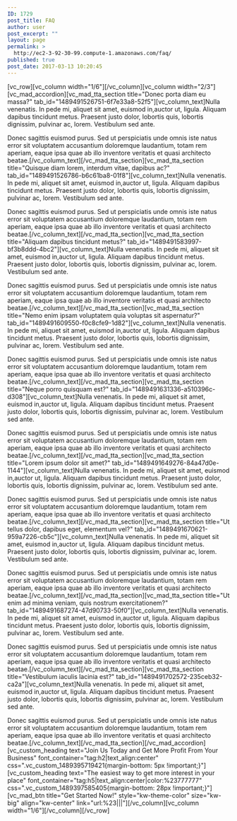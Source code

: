 ```yaml
---
ID: 1729
post_title: FAQ
author: user
post_excerpt: ""
layout: page
permalink: >
  http://ec2-3-92-30-99.compute-1.amazonaws.com/faq/
published: true
post_date: 2017-03-13 10:20:45
---
```

[vc_row][vc_column width="1/6"][/vc_column][vc_column width="2/3"][vc_mad_accordion][vc_mad_tta_section title="Donec porta diam eu massa?" tab_id="1489491526751-6f7e33a8-52f5"][vc_column_text]Nulla venenatis. In pede mi, aliquet sit amet, euismod in,auctor ut, ligula. Aliquam dapibus tincidunt metus. Praesent justo dolor, lobortis quis, lobortis dignissim, pulvinar ac, lorem. Vestibulum sed ante.

Donec sagittis euismod purus. Sed ut perspiciatis unde omnis iste natus error sit voluptatem accusantium doloremque laudantium, totam rem aperiam, eaque ipsa quae ab illo inventore veritatis et quasi architecto beatae.[/vc_column_text][/vc_mad_tta_section][vc_mad_tta_section title="Quisque diam lorem, interdum vitae, dapibus ac?" tab_id="1489491526786-b6c61ba8-01f8"][vc_column_text]Nulla venenatis. In pede mi, aliquet sit amet, euismod in,auctor ut, ligula. Aliquam dapibus tincidunt metus. Praesent justo dolor, lobortis quis, lobortis dignissim, pulvinar ac, lorem. Vestibulum sed ante.

Donec sagittis euismod purus. Sed ut perspiciatis unde omnis iste natus error sit voluptatem accusantium doloremque laudantium, totam rem aperiam, eaque ipsa quae ab illo inventore veritatis et quasi architecto beatae.[/vc_column_text][/vc_mad_tta_section][vc_mad_tta_section title="Aliquam dapibus tincidunt metus?" tab_id="1489491583997-bf3b8ddd-4bc2"][vc_column_text]Nulla venenatis. In pede mi, aliquet sit amet, euismod in,auctor ut, ligula. Aliquam dapibus tincidunt metus. Praesent justo dolor, lobortis quis, lobortis dignissim, pulvinar ac, lorem. Vestibulum sed ante.

Donec sagittis euismod purus. Sed ut perspiciatis unde omnis iste natus error sit voluptatem accusantium doloremque laudantium, totam rem aperiam, eaque ipsa quae ab illo inventore veritatis et quasi architecto beatae.[/vc_column_text][/vc_mad_tta_section][vc_mad_tta_section title="Nemo enim ipsam voluptatem quia voluptas sit aspernatur?" tab_id="1489491609550-f0c8cfe9-1d82"][vc_column_text]Nulla venenatis. In pede mi, aliquet sit amet, euismod in,auctor ut, ligula. Aliquam dapibus tincidunt metus. Praesent justo dolor, lobortis quis, lobortis dignissim, pulvinar ac, lorem. Vestibulum sed ante.

Donec sagittis euismod purus. Sed ut perspiciatis unde omnis iste natus error sit voluptatem accusantium doloremque laudantium, totam rem aperiam, eaque ipsa quae ab illo inventore veritatis et quasi architecto beatae.[/vc_column_text][/vc_mad_tta_section][vc_mad_tta_section title="Neque porro quisquam est?" tab_id="1489491631336-a510396c-d308"][vc_column_text]Nulla venenatis. In pede mi, aliquet sit amet, euismod in,auctor ut, ligula. Aliquam dapibus tincidunt metus. Praesent justo dolor, lobortis quis, lobortis dignissim, pulvinar ac, lorem. Vestibulum sed ante.

Donec sagittis euismod purus. Sed ut perspiciatis unde omnis iste natus error sit voluptatem accusantium doloremque laudantium, totam rem aperiam, eaque ipsa quae ab illo inventore veritatis et quasi architecto beatae.[/vc_column_text][/vc_mad_tta_section][vc_mad_tta_section title="Lorem ipsum dolor sit amet?" tab_id="1489491649276-84a47d0e-1144"][vc_column_text]Nulla venenatis. In pede mi, aliquet sit amet, euismod in,auctor ut, ligula. Aliquam dapibus tincidunt metus. Praesent justo dolor, lobortis quis, lobortis dignissim, pulvinar ac, lorem. Vestibulum sed ante.

Donec sagittis euismod purus. Sed ut perspiciatis unde omnis iste natus error sit voluptatem accusantium doloremque laudantium, totam rem aperiam, eaque ipsa quae ab illo inventore veritatis et quasi architecto beatae.[/vc_column_text][/vc_mad_tta_section][vc_mad_tta_section title="Ut tellus dolor, dapibus eget, elementum vel?" tab_id="1489491670621-959a7226-cb5c"][vc_column_text]Nulla venenatis. In pede mi, aliquet sit amet, euismod in,auctor ut, ligula. Aliquam dapibus tincidunt metus. Praesent justo dolor, lobortis quis, lobortis dignissim, pulvinar ac, lorem. Vestibulum sed ante.

Donec sagittis euismod purus. Sed ut perspiciatis unde omnis iste natus error sit voluptatem accusantium doloremque laudantium, totam rem aperiam, eaque ipsa quae ab illo inventore veritatis et quasi architecto beatae.[/vc_column_text][/vc_mad_tta_section][vc_mad_tta_section title="Ut enim ad minima veniam, quis nostrum exercitationem?" tab_id="1489491687274-47d90733-50f0"][vc_column_text]Nulla venenatis. In pede mi, aliquet sit amet, euismod in,auctor ut, ligula. Aliquam dapibus tincidunt metus. Praesent justo dolor, lobortis quis, lobortis dignissim, pulvinar ac, lorem. Vestibulum sed ante.

Donec sagittis euismod purus. Sed ut perspiciatis unde omnis iste natus error sit voluptatem accusantium doloremque laudantium, totam rem aperiam, eaque ipsa quae ab illo inventore veritatis et quasi architecto beatae.[/vc_column_text][/vc_mad_tta_section][vc_mad_tta_section title="Vestibulum iaculis lacinia est?" tab_id="1489491702572-235ceb32-ca2a"][vc_column_text]Nulla venenatis. In pede mi, aliquet sit amet, euismod in,auctor ut, ligula. Aliquam dapibus tincidunt metus. Praesent justo dolor, lobortis quis, lobortis dignissim, pulvinar ac, lorem. Vestibulum sed ante.

Donec sagittis euismod purus. Sed ut perspiciatis unde omnis iste natus error sit voluptatem accusantium doloremque laudantium, totam rem aperiam, eaque ipsa quae ab illo inventore veritatis et quasi architecto beatae.[/vc_column_text][/vc_mad_tta_section][/vc_mad_accordion][vc_custom_heading text="Join Us Today and Get More Profit From Your Business" font_container="tag:h2|text_align:center" css=".vc_custom_1489395719421{margin-bottom: 5px !important;}"][vc_custom_heading text="The easiest way to get more interest in your place" font_container="tag:h5|text_align:center|color:%23777777" css=".vc_custom_1489397585405{margin-bottom: 28px !important;}"][vc_mad_btn title="Get Started Now!" style="kw-theme-color" size="kw-big" align="kw-center" link="url:%23|||"][/vc_column][vc_column width="1/6"][/vc_column][/vc_row]